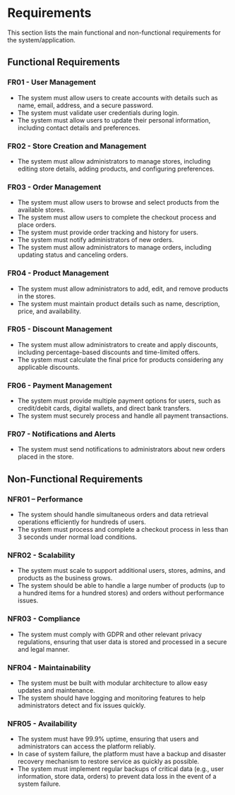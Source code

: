 # Requirements

This section lists the main functional and non-functional requirements for the system/application.

## Functional Requirements

### FR01 - User Management
- The system must allow users to create accounts with details such as name, email, address, and a secure password.
- The system must validate user credentials during login.
- The system must allow users to update their personal information, including contact details and preferences.

### FR02 - Store Creation and Management
- The system must allow administrators to manage stores, including editing store details, adding products, and configuring preferences.

### FR03 - Order Management
- The system must allow users to browse and select products from the available stores.
- The system must allow users to complete the checkout process and place orders.
- The system must provide order tracking and history for users.
- The system must notify administrators of new orders.
- The system must allow administrators to manage orders, including updating status and canceling orders.

### FR04 - Product Management
- The system must allow administrators to add, edit, and remove products in the stores.
- The system must maintain product details such as name, description, price, and availability.

### FR05 - Discount Management
- The system must allow administrators to create and apply discounts, including percentage-based discounts and time-limited offers.
- The system must calculate the final price for products considering any applicable discounts.

### FR06 - Payment Management
- The system must provide multiple payment options for users, such as credit/debit cards, digital wallets, and direct bank transfers.
- The system must securely process and handle all payment transactions.

### FR07 - Notifications and Alerts
- The system must send notifications to administrators about new orders placed in the store.

## Non-Functional Requirements

### NFR01 – Performance
- The system should handle simultaneous orders and data retrieval operations efficiently for hundreds of users.
- The system must process and complete a checkout process in less than 3 seconds under normal load conditions.

### NFR02 - Scalability
- The system must scale to support additional users, stores, admins, and products as the business grows.
- The system should be able to handle a large number of products (up to a hundred items for a hundred stores) and orders without performance issues.

### NFR03 - Compliance
- The system must comply with GDPR and other relevant privacy regulations, ensuring that user data is stored and processed in a secure and legal manner.

### NFR04 - Maintainability
- The system must be built with modular architecture to allow easy updates and maintenance.
- The system should have logging and monitoring features to help administrators detect and fix issues quickly.

### NFR05 - Availability
- The system must have 99.9% uptime, ensuring that users and administrators can access the platform reliably.
- In case of system failure, the platform must have a backup and disaster recovery mechanism to restore service as quickly as possible.
- The system must implement regular backups of critical data (e.g., user information, store data, orders) to prevent data loss in the event of a system failure.
